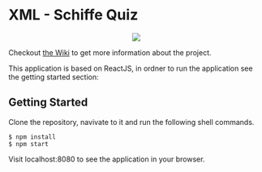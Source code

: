 # XML - Schiffe Quiz

<p align="center">
  <img src="https://www2.pic-upload.de/img/33592640/Screenshot2017-07-1213.37.29.png"/>
</p>

Checkout [the Wiki](https://github.com/Rintel/Schiffe-Quiz/wiki) to get more information about the project.



This application is based on ReactJS, in ordner to run the application see the getting started section:

Getting Started
---------------

Clone the repository, navivate to it and run the following shell commands.

```shell
$ npm install
$ npm start
```

Visit localhost:8080 to see the application in your browser.

